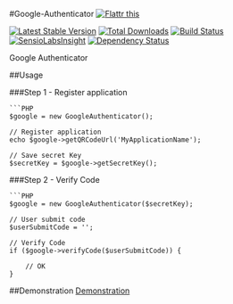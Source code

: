 #Google-Authenticator [![Flattr this](https://api.flattr.com/button/flattr-badge-large.png)](https://flattr.com/submit/auto?user_id=Johnstyle&url=https%3A%2F%2Fgithub.com%2Fjohnstyle%2Fgoogle-authenticator%2F)

[![Latest Stable Version](https://poser.pugx.org/johnstyle/google-authenticator/v/stable.png)](https://packagist.org/packages/johnstyle/google-authenticator)
[![Total Downloads](https://poser.pugx.org/johnstyle/google-authenticator/downloads.png)](https://packagist.org/packages/johnstyle/google-authenticator)
[![Build Status](https://travis-ci.org/johnstyle/google-authenticator.png?branch=master)](https://travis-ci.org/johnstyle/google-authenticator)
[![SensioLabsInsight](https://insight.sensiolabs.com/projects/1ca02d65-8610-44ac-ba40-84390b0873b5/mini.png)](https://insight.sensiolabs.com/projects/1ca02d65-8610-44ac-ba40-84390b0873b5)
[![Dependency Status](https://www.versioneye.com/user/projects/541442669e162254b40000e5/badge.svg?style=flat)](https://www.versioneye.com/user/projects/541442669e162254b40000e5)

Google Authenticator

##Usage

###Step 1 - Register application

    ```PHP
    $google = new GoogleAuthenticator();

    // Register application
    echo $google->getQRCodeUrl('MyApplicationName');

    // Save secret Key
    $secretKey = $google->getSecretKey();


###Step 2 - Verify Code

    ```PHP
    $google = new GoogleAuthenticator($secretKey);

    // User submit code
    $userSubmitCode = '';

    // Verify Code
    if ($google->verifyCode($userSubmitCode)) {

        // OK
    }

##Demonstration
[Demonstration](http://github.johnstyle.fr/repository/johnstyle/google-authenticator/)
